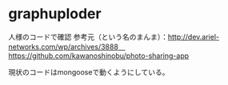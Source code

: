 graphuploder
============

人様のコードで確認
参考元（という名のまんま）：http://dev.ariel-networks.com/wp/archives/3888　https://github.com/kawanoshinobu/photo-sharing-app

現状のコードはmongooseで動くようにしている。
